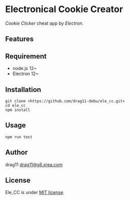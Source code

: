 # Electronical Cookie Creator
*Cookie Clicker* cheat app by *Electron*.

## Features

## Requirement
* node.js 12~
* Electron 12~

## Installation
    git clone <https://github.com/drag11-debu/ele_cc.git>
    cd ele_cc
    npm install 

## Usage
    npm run test

## Author
drag11 <drag11@s6.xrea.com>

## License
Ele\_CC is under [MIT license](https://en.wikipedia.org/wiki/MIT_License).
